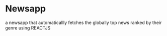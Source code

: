 # Newsapp
a newsapp that automaticallly fetches the globally top news ranked by their genre using REACTJS
